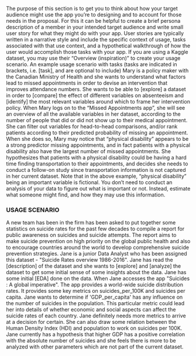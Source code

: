 The purpose of this section is to get you to think about how your target audience might use the app you’re to designing and to account for those needs in the proposal. 
For this it can be helpful to create a brief persona description of a member in your intended target audience and write small user story for what they might do with your app. User stories are typically written in a narrative style and include the specific context of usage, tasks associated with that use context, and a hypothetical walkthrough of how the user would accomplish those tasks with your app. If you are using a Kaggle dataset, you may use their “Overview (inspiration)” to create your usage scenario. 
An example usage scenario with tasks (tasks are indicated in brackets, i.e. [task], and are optional to include) 
Mary is a policy maker with the Canadian Ministry of Health and she wants to understand what factors lead to missed appointments in order to devise an intervention that improves attendance numbers. She wants to be able to [explore] a dataset in order to [compare] the effect of different variables on absenteeism and [identify] the most relevant variables around which to frame her intervention policy. When Mary logs on to the “Missed Appointments app”, she will see an overview of all the available variables in her dataset, according to the number of people that did or did not show up to their medical appointment. She can filter out variables for head-to-head comparisons, and/or rank patients according to their predicted probability of missing an appointment. When she does so, Mary may notice that “physical disability” appears to be a strong predictor missing appointments, and in fact patients with a physical disability also have the largest number of missed appointments. She hypothesizes that patients with a physical disability could be having a hard time finding transportation to their appointments, and decides she needs to conduct a follow-on study since transportation information is not captured in her current dataset. 
Note that in the above example, “physical disability” being an important variable is fictional. You don’t need to conduct an analysis of your data to figure out what is important or not. Instead, estimate what someone might find, and how they may use this information. 
 
### USAGE SCENARIO 
 
A new team has been in the firm has been asked to put together some statistics on suicide rates for the past few decades to compile a report for public awareness on suicides and suicide attempts. The report aims to make suicide prevention on high priority on the global public health and also to encourage countries around the world to develop comprehensive suicide prevention strategies. Jane is a junior Data Analyst who has been assigned this dataset - "Suicide Rates overview 1986-2016". Jane has read the [description] of the dataset and she wants to [explore] and [analyze] the dataset to get some initial sense of some insights about the data. Jane has some initial [EDA] done on the data. When Jane accesses the app "Suicides : A global imperative". The app provides a world-wide suicide distribution rates. It provides some key metrics on suicides_per_100K and suicides per capita. Jane wants to determine if 'GDP_per_capita' has any influence on the number of suicides in the population. This particular metric could lead her into details of whether economic and social aspects can affect the suicide rates of each country. Jane definitely needs more metrics to arrive at a decision for certain. She can also draw some relation between the Human Density Index (HDI) and population to work on suicides per 100K. Jane currently has a hypothesis that higher GDP has a positive correlation with the absolute number of suicides and she feels there is more to be analyzed with other parameters which are not part of the current dataset.
 